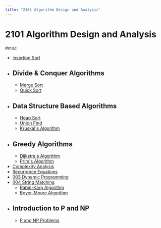 ```yaml
---
title: "2101 Algorithm Design and Analysis"
---
```

# 2101 Algorithm Design and Analysis
#moc 
- [Insertion Sort](Notes/Insertion%20Sort.md)
- ## Divide & Conquer Algorithms
	- [Merge Sort](Notes/Merge%20Sort.md)
	- [Quick Sort](Notes/Quick%20Sort.md)
- ## Data Structure Based Algorithms
	- [Heap Sort](Notes/Heap%20Sort.md)
	- [Union Find](Notes/Union%20Find.md)
	- [Kruskal's Algorithm](Notes/Kruskal's%20Algorithm.md)
- ## Greedy Algorithms
	- [Dijkstra's Algorithm](Notes/Dijkstra's%20Algorithm.md)
	- [Prim's Algorithm](Notes/Prim's%20Algorithm.md)
- [Complexity Analysis](Notes/Complexity%20Analysis.md)
- [Recurrence Equations](Notes/Recurrence%20Equations.md)
- [003 Dynamic Programming](003%20Dynamic%20Programming.md)
- [004 String Matching](004%20String%20Matching.md)
	- [Rabin-Karp Algorithm](Notes/Rabin-Karp%20Algorithm.md)
	- [Boyer-Moore Algorithm](Notes/Boyer-Moore%20Algorithm.md)
- ## Introduction to P and NP
	- [P and NP Problems](Notes/P%20and%20NP%20Problems.md)

